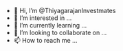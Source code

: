- 👋 Hi, I’m @ThiyagarajanInvestmates
- 👀 I’m interested in ...
- 🌱 I’m currently learning ...
- 💞️ I’m looking to collaborate on ...
- 📫 How to reach me ...

<!---
ThiyagarajanInvestmates/ThiyagarajanInvestmates is a ✨ special ✨ repository because its `README.md` (this file) appears on your GitHub profile.
You can click the Preview link to take a look at your changes.
--->
